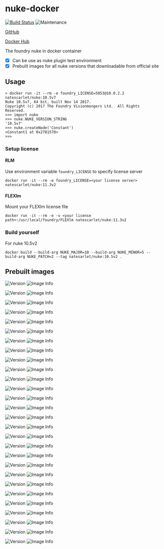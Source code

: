 # nuke-docker

[![Build Status](https://img.shields.io/circleci/project/github/NateScarlet/nuke-docker.svg)](https://circleci.com/gh/NateScarlet/nuke-docker)
![Maintenance](https://img.shields.io/maintenance/yes/2019.svg)

[GitHub](https://github.com/NateScarlet/nuke-docker)

[Docker Hub](https://hub.docker.com/r/natescarlet/nuke/tags)

The foundry nuke in docker container

- [x] Can be use as nuke plugin test environment
- [x] Prebuilt images for all nuke versions that downloadable from official site

## Usage

```shell
> docker run -it --rm -e foundry_LICENSE=5053@10.0.2.2 natescarlet/nuke:10.5v7
Nuke 10.5v7, 64 bit, built Nov 14 2017.
Copyright (c) 2017 The Foundry Visionmongers Ltd.  All Rights Reserved.
>>> import nuke
>>> nuke.NUKE_VERSION_STRING
'10.5v7'
>>> nuke.createNode('Constant')
<Constant1 at 0x2781570>
>>>
```

### Setup license

#### RLM

Use environment variable `foundry_LICENSE` to specify license server

```shell
docker run -it --rm -e foundry_LICENSE=<your license server> natescarlet/nuke:11.3v2
```

#### FLEXlm

Mount your FLEXlm license file

```shell
docker run -it --rm -e -v <your license path>:/usr/local/foundry/FLEXlm natescarlet/nuke:11.3v2
```

### Build yourself

For nuke 10.5v2

```shell
docker build --build-arg NUKE_MAJOR=10 --build-arg NUKE_MINOR=5 --build-arg NUKE_PATCH=2 --tag natesarlet/nuke:10.5v2 .
```

## Prebuilt images

![Version](https://images.microbadger.com/badges/version/natescarlet/nuke:9.0v1.svg)
![Image Info](https://images.microbadger.com/badges/image/natescarlet/nuke:9.0v1.svg)

![Version](https://images.microbadger.com/badges/version/natescarlet/nuke:9.0v2.svg)
![Image Info](https://images.microbadger.com/badges/image/natescarlet/nuke:9.0v2.svg)

![Version](https://images.microbadger.com/badges/version/natescarlet/nuke:9.0v3.svg)
![Image Info](https://images.microbadger.com/badges/image/natescarlet/nuke:9.0v3.svg)

![Version](https://images.microbadger.com/badges/version/natescarlet/nuke:9.0v4.svg)
![Image Info](https://images.microbadger.com/badges/image/natescarlet/nuke:9.0v4.svg)

![Version](https://images.microbadger.com/badges/version/natescarlet/nuke:9.0v5.svg)
![Image Info](https://images.microbadger.com/badges/image/natescarlet/nuke:9.0v5.svg)

![Version](https://images.microbadger.com/badges/version/natescarlet/nuke:9.0v6.svg)
![Image Info](https://images.microbadger.com/badges/image/natescarlet/nuke:9.0v6.svg)

![Version](https://images.microbadger.com/badges/version/natescarlet/nuke:9.0v7.svg)
![Image Info](https://images.microbadger.com/badges/image/natescarlet/nuke:9.0v7.svg)

![Version](https://images.microbadger.com/badges/version/natescarlet/nuke:9.0v8.svg)
![Image Info](https://images.microbadger.com/badges/image/natescarlet/nuke:9.0v8.svg)

![Version](https://images.microbadger.com/badges/version/natescarlet/nuke:9.0v9.svg)
![Image Info](https://images.microbadger.com/badges/image/natescarlet/nuke:9.0v9.svg)

![Version](https://images.microbadger.com/badges/version/natescarlet/nuke:10.0v1.svg)
![Image Info](https://images.microbadger.com/badges/image/natescarlet/nuke:10.0v1.svg)

![Version](https://images.microbadger.com/badges/version/natescarlet/nuke:10.0v2.svg)
![Image Info](https://images.microbadger.com/badges/image/natescarlet/nuke:10.0v2.svg)

![Version](https://images.microbadger.com/badges/version/natescarlet/nuke:10.0v3.svg)
![Image Info](https://images.microbadger.com/badges/image/natescarlet/nuke:10.0v3.svg)

![Version](https://images.microbadger.com/badges/version/natescarlet/nuke:10.0v4.svg)
![Image Info](https://images.microbadger.com/badges/image/natescarlet/nuke:10.0v4.svg)

![Version](https://images.microbadger.com/badges/version/natescarlet/nuke:10.0v5.svg)
![Image Info](https://images.microbadger.com/badges/image/natescarlet/nuke:10.0v5.svg)

![Version](https://images.microbadger.com/badges/version/natescarlet/nuke:10.0v6.svg)
![Image Info](https://images.microbadger.com/badges/image/natescarlet/nuke:10.0v6.svg)

![Version](https://images.microbadger.com/badges/version/natescarlet/nuke:10.5v1.svg)
![Image Info](https://images.microbadger.com/badges/image/natescarlet/nuke:10.5v1.svg)

![Version](https://images.microbadger.com/badges/version/natescarlet/nuke:10.5v2.svg)
![Image Info](https://images.microbadger.com/badges/image/natescarlet/nuke:10.5v2.svg)

![Version](https://images.microbadger.com/badges/version/natescarlet/nuke:10.5v3.svg)
![Image Info](https://images.microbadger.com/badges/image/natescarlet/nuke:10.5v3.svg)

![Version](https://images.microbadger.com/badges/version/natescarlet/nuke:10.5v4.svg)
![Image Info](https://images.microbadger.com/badges/image/natescarlet/nuke:10.5v4.svg)

![Version](https://images.microbadger.com/badges/version/natescarlet/nuke:10.5v5.svg)
![Image Info](https://images.microbadger.com/badges/image/natescarlet/nuke:10.5v5.svg)

![Version](https://images.microbadger.com/badges/version/natescarlet/nuke:10.5v6.svg)
![Image Info](https://images.microbadger.com/badges/image/natescarlet/nuke:10.5v6.svg)

![Version](https://images.microbadger.com/badges/version/natescarlet/nuke:10.5v7.svg)
![Image Info](https://images.microbadger.com/badges/image/natescarlet/nuke:10.5v7.svg)

![Version](https://images.microbadger.com/badges/version/natescarlet/nuke:10.5v8.svg)
![Image Info](https://images.microbadger.com/badges/image/natescarlet/nuke:10.5v8.svg)

![Version](https://images.microbadger.com/badges/version/natescarlet/nuke:11.0v1.svg)
![Image Info](https://images.microbadger.com/badges/image/natescarlet/nuke:11.0v1.svg)

![Version](https://images.microbadger.com/badges/version/natescarlet/nuke:11.0v2.svg)
![Image Info](https://images.microbadger.com/badges/image/natescarlet/nuke:11.0v2.svg)

![Version](https://images.microbadger.com/badges/version/natescarlet/nuke:11.0v3.svg)
![Image Info](https://images.microbadger.com/badges/image/natescarlet/nuke:11.0v3.svg)

![Version](https://images.microbadger.com/badges/version/natescarlet/nuke:11.0v4.svg)
![Image Info](https://images.microbadger.com/badges/image/natescarlet/nuke:11.0v4.svg)

![Version](https://images.microbadger.com/badges/version/natescarlet/nuke:11.3v3.svg)
![Image Info](https://images.microbadger.com/badges/image/natescarlet/nuke:11.3v3.svg)

